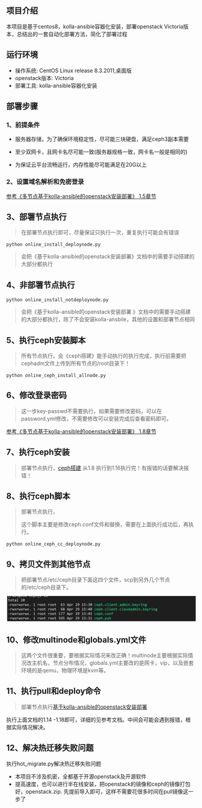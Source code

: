 ## 项目介绍

本项目是基于centos8，kolla-ansible容器化安装，部署openstack Victoria版本，总结出的一套自动化部署方法，简化了部署过程

## 运行环境

- 操作系统: CentOS Linux release 8.3.2011,桌面版
- openstack版本: Victoria
- 部署工具: kolla-ansible容器化安装

## 部署步骤

### 1、前提条件

- 服务器存储，为了确保环境稳定性，尽可能三块硬盘，满足ceph3副本需要

- 至少双网卡，且网卡名尽可能一致(服务器规格一致，网卡名一般是相同的)

- 为保证云平台流畅运行，内存性能尽可能满足在20G以上

### 2、设置域名解析和免密登录

[参考《多节点基于kolla-ansible的openstack安装部署》 1.5章节  ](https://github.com/sunnydongbowen/online_deploy_victoria/blob/master/%E5%A4%9A%E8%8A%82%E7%82%B9%E5%9F%BA%E4%BA%8Ekolla-ansible%E7%9A%84openstack%E5%AE%89%E8%A3%85%E9%83%A8%E7%BD%B2%20.md)

## 3、部署节点执行

> 在部署节点执行即可，尽量保证只执行一次，重复执行可能会有错误

```
python online_install_deploynode.py
```

> 会把《基于kolla-ansible的openstack安装部署》文档中的需要手动搭建的大部分都执行

## 4、非部署节点执行

```
python online_install_notdeploynode.py
```

> 会把《基于kolla-ansible的openstack安装部署 》文档中的需要手动搭建的大部分都执行，除了不会安装kolla-ansbile，其他的设置和部署节点相同

## 5、执行ceph安装脚本

> 所有节点执行，会《ceph搭建》能手动执行的执行完成，执行前需要把cephadm文件上传到所有节点的/root目录下！

```
python online_ceph_install_allnode.py
```

## 6、修改登录密码

> 这一步key-passwd不需要执行，如果需要修改密码，可以在password.yml修改，不需要修改可以安装完成后查看密码即可。

[参考《多节点基于kolla-ansible的openstack安装部署》 1.8章节](https://github.com/sunnydongbowen/online_deploy_victoria/blob/master/%E5%A4%9A%E8%8A%82%E7%82%B9%E5%9F%BA%E4%BA%8Ekolla-ansible%E7%9A%84openstack%E5%AE%89%E8%A3%85%E9%83%A8%E7%BD%B2%20.md)

## 7、执行ceph安装

> 部署节点执行，[ceph搭建](https://github.com/sunnydongbowen/online_deploy_victoria/blob/master/ceph%E6%90%AD%E5%BB%BA.md) 从1.8 执行到1.16执行完！有报错的话要解决报错！

## 8、执行ceph脚本

> 部署节点执行，
>
> 这个脚本主要是修改ceph.conf文件和替换，需要在上面执行成功后，再执行。

```
python online_ceph_cc_deploynode.py
```

## 9、拷贝文件到其他节点

> 把部署节点/etc/ceph目录下面这四个文件，scp到另外几个节点的/etc/ceph目录下。

![image-20210430102344348](image/image-20210430102344348.png)

## 10、修改multinode和globals.yml文件

  >  这两个文件很重要，要根据实际情况来改正确！multinode主要根据实际情况改主机名，节点分布情况，globals.yml主要改的是网卡，vip，以及嵌套环境的是qemu，物理环境是kvm等。

## 11、执行pull和deploy命令

> 部署节点执行[基于kolla-ansible的openstack安装部署](https://github.com/sunnydongbowen/online_deploy_victoria/blob/master/%E5%A4%9A%E8%8A%82%E7%82%B9%E5%9F%BA%E4%BA%8Ekolla-ansible%E7%9A%84openstack%E5%AE%89%E8%A3%85%E9%83%A8%E7%BD%B2%20.md)

执行上面文档的1.14 -1.18即可，详细的见参考文档。中间会可能会遇到报错，根据实际情况解决。

## 12、解决热迁移失败问题

执行hot_migrate.py解决热迁移失败问题



- 本项目不涉及机密，全都基于开源openstack及开源软件
- 提高速度，也可以进行半在线安装，把openstack的镜像和ceph的镜像打包好，openstack.zip. 先提前导入即可，这样不需要花很多时间在pull镜像这一步了

